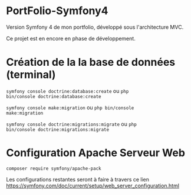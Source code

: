 # PortFolio-Symfony4

Version Symfony 4 de mon portfolio, développé sous l'architecture MVC.

Ce projet est en encore en phase de développement.

# Création de la la base de données (terminal)

<code>symfony console doctrine:database:create</code> ou <code>php bin/console doctrine:database:create</code>

<code>symfony console make:migration</code> ou <code>php bin/console make:migration</code>

<code>symfony console doctrine:migrations:migrate</code> ou <code>php bin/console doctrine:migrations:migrate</code>

# Configuration Apache Serveur Web

<code>composer require symfony/apache-pack</code>

Les configurations restantes seront à faire à travers ce lien https://symfony.com/doc/current/setup/web_server_configuration.html

